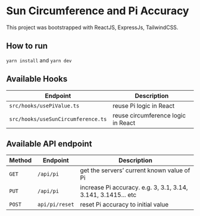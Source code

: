 # Sun Circumference and Pi Accuracy

This project was bootstrapped with ReactJS, ExpressJs, TailwindCSS.

## How to run
`yarn install` and `yarn dev`

## Available Hooks
| Endpoint | Description |
 ------------- | ------------- |
|  `src/hooks/usePiValue.ts`  | reuse Pi logic in React  |
|  `src/hooks/useSunCircumference.ts`  | reuse circumference logic in React  |


## Available API endpoint

| Method  | Endpoint | Description |
| ------------- | ------------- | ------------- |
| `GET`  | `/api/pi`  | get the servers’ current known value of Pi  |
| `PUT`  | `/api/pi`  | increase Pi accuracy. e.g. 3, 3.1, 3.14, 3.141, 3.1415... etc |
| `POST`  | `api/pi/reset`  | reset Pi accuracy to initial value |
